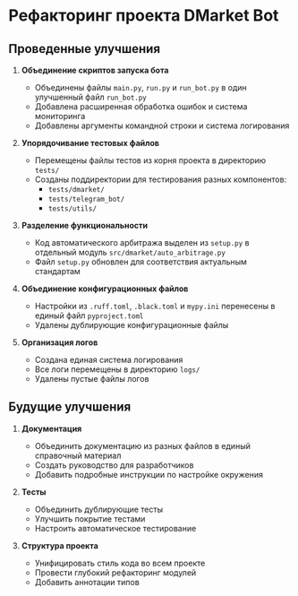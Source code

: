 # Рефакторинг проекта DMarket Bot

## Проведенные улучшения

1. **Объединение скриптов запуска бота**
   - Объединены файлы `main.py`, `run.py` и `run_bot.py` в один улучшенный файл `run_bot.py`
   - Добавлена расширенная обработка ошибок и система мониторинга
   - Добавлены аргументы командной строки и система логирования

2. **Упорядочивание тестовых файлов**
   - Перемещены файлы тестов из корня проекта в директорию `tests/`
   - Созданы поддиректории для тестирования разных компонентов:
     - `tests/dmarket/`
     - `tests/telegram_bot/`
     - `tests/utils/`

3. **Разделение функциональности**
   - Код автоматического арбитража выделен из `setup.py` в отдельный модуль `src/dmarket/auto_arbitrage.py`
   - Файл `setup.py` обновлен для соответствия актуальным стандартам

4. **Объединение конфигурационных файлов**
   - Настройки из `.ruff.toml`, `.black.toml` и `mypy.ini` перенесены в единый файл `pyproject.toml`
   - Удалены дублирующие конфигурационные файлы

5. **Организация логов**
   - Создана единая система логирования
   - Все логи перемещены в директорию `logs/`
   - Удалены пустые файлы логов

## Будущие улучшения

1. **Документация**
   - Объединить документацию из разных файлов в единый справочный материал
   - Создать руководство для разработчиков
   - Добавить подробные инструкции по настройке окружения

2. **Тесты**
   - Объединить дублирующие тесты
   - Улучшить покрытие тестами
   - Настроить автоматическое тестирование

3. **Структура проекта**
   - Унифицировать стиль кода во всем проекте
   - Провести глубокий рефакторинг модулей
   - Добавить аннотации типов 